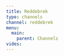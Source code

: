 ```yaml
---
title: Reddebrek
type: channels
channel: reddebrek
menu:
  main:
    parent: Channels
vides:
---
```

